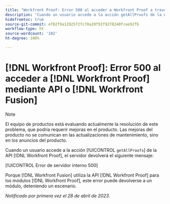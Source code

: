 ```yaml
---
title: "Workfront Proof: Error 500 al acceder a Workfront Proof a través de API o Workfront Fusion"
description: "Cuando un usuario accede a la acción getAllProofs de la API Proof, el servidor Workfront Proof devuelve el mensaje: 500 Internal Server Error"
hidefromtoc: true
source-git-commit: ef82f9a12925f2fc70a20f91f9278240fcee92fb
workflow-type: ht
source-wordcount: '102'
ht-degree: 100%

---
```



# [!DNL Workfront Proof]: Error 500 al acceder a [!DNL Workfront Proof] mediante API o [!DNL Workfront Fusion]

>[!NOTE]
>
>El equipo de productos está evaluando actualmente la resolución de este problema, que podría requerir mejoras en el producto. Las mejoras del producto no se comunican en las actualizaciones de mantenimiento, sino en los anuncios del producto.

<!--This article is on Proof and Fusion TOCs-->

Cuando un usuario accede a la acción [!UICONTROL `getAllProofs`] de la API [!DNL Workfront Proof], el servidor devolverá el siguiente mensaje:

[!UICONTROL Error de servidor interno 500]

Porque [!DNL Workfront Fusion] utiliza la API [!DNL Workfront Proof] para los módulos [!DNL Workfront Proof], este error puede devolverse a un módulo, deteniendo un escenario.

_Notificado por primera vez el 28 de abril de 2023._

